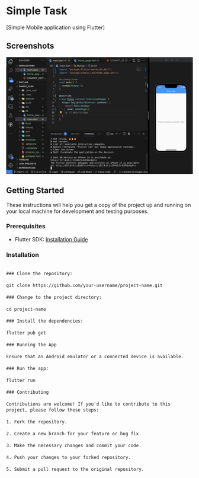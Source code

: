 # Simple Task

[Simple Mobile application using Flutter]

## Screenshots

![Screenshot](https://github.com/MKLakshitha/simple_flutter_app/blob/main/Screenshot%202023-07-12%20at%2009.22.02.png)


## Getting Started

These instructions will help you get a copy of the project up and running on your local machine for development and testing purposes.

### Prerequisites

- Flutter SDK: [Installation Guide](https://flutter.dev/docs/get-started/install)

### Installation


```shell

### Clone the repository:

git clone https://github.com/your-username/project-name.git

### Change to the project directory:

cd project-name

### Install the dependencies:

flutter pub get

### Running the App

Ensure that an Android emulator or a connected device is available.

### Run the app:

flutter run

### Contributing

Contributions are welcome! If you'd like to contribute to this project, please follow these steps:

1. Fork the repository.

2. Create a new branch for your feature or bug fix.

3. Make the necessary changes and commit your code.

4. Push your changes to your forked repository.

5. Submit a pull request to the original repository.







